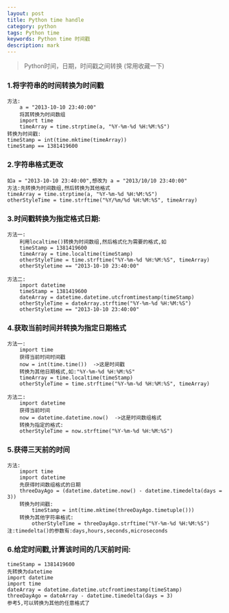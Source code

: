 ```yaml
---
layout: post
title: Python time handle
category: python
tags: Python time
keywords: Python time 时间戳
description: mark
---
```


>Python时间，日期，时间戳之间转换 (常用收藏一下)


### 1.将字符串的时间转换为时间戳
    方法:
        a = "2013-10-10 23:40:00"
        将其转换为时间数组
        import time
        timeArray = time.strptime(a, "%Y-%m-%d %H:%M:%S")
    转换为时间戳:
    timeStamp = int(time.mktime(timeArray))
    timeStamp == 1381419600

### 2.字符串格式更改
    如a = "2013-10-10 23:40:00",想改为 a = "2013/10/10 23:40:00"
    方法:先转换为时间数组,然后转换为其他格式
    timeArray = time.strptime(a, "%Y-%m-%d %H:%M:%S")
    otherStyleTime = time.strftime("%Y/%m/%d %H:%M:%S", timeArray)
 
 
### 3.时间戳转换为指定格式日期:
    方法一:
        利用localtime()转换为时间数组,然后格式化为需要的格式,如
        timeStamp = 1381419600
        timeArray = time.localtime(timeStamp)
        otherStyleTime = time.strftime("%Y-%m-%d %H:%M:%S", timeArray)
        otherStyletime == "2013-10-10 23:40:00"
 
    方法二:
        import datetime
        timeStamp = 1381419600
        dateArray = datetime.datetime.utcfromtimestamp(timeStamp)
        otherStyleTime = dateArray.strftime("%Y-%m-%d %H:%M:%S")
        otherStyletime == "2013-10-10 23:40:00"
 
### 4.获取当前时间并转换为指定日期格式
    方法一:
        import time
        获得当前时间时间戳
        now = int(time.time())  ->这是时间戳
        转换为其他日期格式,如:"%Y-%m-%d %H:%M:%S"
        timeArray = time.localtime(timeStamp)
        otherStyleTime = time.strftime("%Y-%m-%d %H:%M:%S", timeArray)
 
    方法二:
        import datetime
        获得当前时间
        now = datetime.datetime.now()  ->这是时间数组格式
        转换为指定的格式:
        otherStyleTime = now.strftime("%Y-%m-%d %H:%M:%S")
 
### 5.获得三天前的时间
    方法:
        import time
        import datetime
        先获得时间数组格式的日期
        threeDayAgo = (datetime.datetime.now() - datetime.timedelta(days = 3))
        转换为时间戳:
            timeStamp = int(time.mktime(threeDayAgo.timetuple()))
        转换为其他字符串格式:
            otherStyleTime = threeDayAgo.strftime("%Y-%m-%d %H:%M:%S")
    注:timedelta()的参数有:days,hours,seconds,microseconds
 
### 6.给定时间戳,计算该时间的几天前时间:
    timeStamp = 1381419600
    先转换为datetime
    import datetime
    import time
    dateArray = datetime.datetime.utcfromtimestamp(timeStamp)
    threeDayAgo = dateArray - datetime.timedelta(days = 3)
    参考5,可以转换为其他的任意格式了